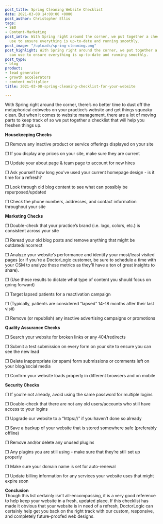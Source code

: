 ```yaml
---
post_title: Spring Cleaning Website Checklist
date: 2021-03-08 14:00:00 +0000
post_author: Christopher Ellis
tags:
- SEO
- Content-Marketing
post_intro: With Spring right around the corner, we put together a checklist you can
  use to ensure everything is up-to-date and running smoothly.
post_image: "/uploads/spring-cleaning.png"
post_highlight: With Spring right around the corner, we put together a checklist you
  can use to ensure everything is up-to-date and running smoothly.
post_type:
- blog
product:
- lead generator
- growth accelerators
- content multiplier
title: 2021-03-08-spring-cleaning-checklist-for-your-website

---
```

With Spring right around the corner, there’s no better time to dust off the metaphorical cobwebs on your practice’s website and get things squeaky clean. But when it comes to website management, there are a lot of moving parts to keep track of so we put together a checklist that will help you freshen things up.

  
**Housekeeping Checks**

❐ Remove any inactive product or service offerings displayed on your site

❐ If you display any prices on your site, make sure they are current

❐ Update your about page & team page to account for new hires

❐ Ask yourself how long you’ve used your current homepage design - is it time for a refresh?

❐ Look through old blog content to see what can possibly be repurposed/updated

❐ Check the phone numbers, addresses, and contact information throughout your site

  
**Marketing Checks**

❐ Double-check that your practice’s brand (i.e. logo, colors, etc.) is consistent across your site

❐ Reread your old blog posts and remove anything that might be outdated/incorrect

❐ Analyze your website’s performance and identify your most/least visited pages (or if you're a DoctorLogic customer, be sure to schedule a time with your CSM to analyze these metrics as they'll have a ton of great insights to share). 

❐ (Use these results to dictate what type of content you should focus on going forward)

❐ Target lapsed patients for a reactivation campaign

❐ (Typically, patients are considered “lapsed” 14-18 months after their last visit)

❐ Remove (or republish) any inactive advertising campaigns or promotions

  
**Quality Assurance Checks**

❐ Search your website for broken links or any 404/redirects

❐ Submit a test submission on every form on your site to ensure you can see the new lead

❐ Delete inappropriate (or spam) form submissions or comments left on your blog/social media

❐ Confirm your website loads properly in different browsers and on mobile

**Security Checks**

❐ If you’re not already, avoid using the same password for multiple logins

❐ Double-check that there are not any old users/accounts who still have access to your logins

❐ Upgrade our website to a “https://” if you haven’t done so already

❐ Save a backup of your website that is stored somewhere safe (preferably offline)

❐ Remove and/or delete any unused plugins

❐ Any plugins you are still using - make sure that they’re still set up properly

❐ Make sure your domain name is set for auto-renewal

❐ Update billing information for any services your website uses that might expire soon

**Conclusion**  
Though this list certainly isn't all-encompassing, it is a very good reference to help keep your website in a fresh, updated place. If this checklist has made it obvious that your website is in need of a refresh, DoctorLogic can certainly help get you back on the right track with our custom, responsive, and completely future-proofed web designs. 